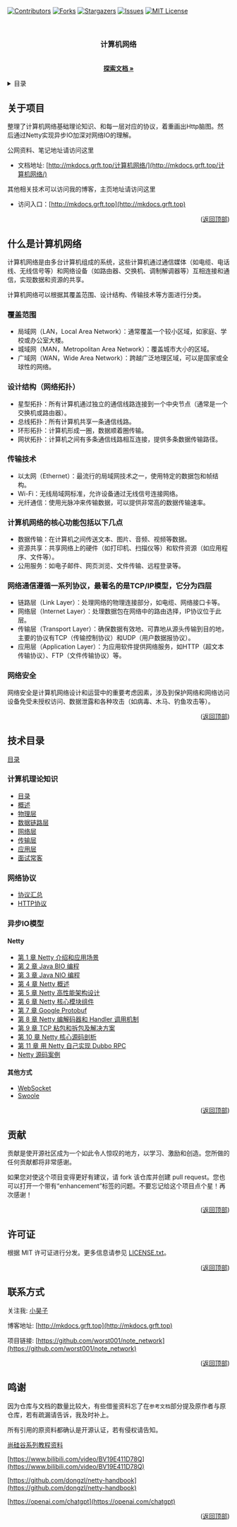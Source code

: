 <a name="readme-top"></a>
<!-- PROJECT SHIELDS -->

[![Contributors][contributors-shield]][contributors-url]
[![Forks][forks-shield]][forks-url]
[![Stargazers][stars-shield]][stars-url]
[![Issues][issues-shield]][issues-url]
[![MIT License][license-shield]][license-url]
<!-- [![LinkedIn][linkedin-shield]][linkedin-url] -->

<!-- PROJECT LOGO -->

<!-- 项目LOGO -->
<br />
<div align="center">
  <!-- <a href="http://mkdocs.grft.top"> -->
  <!--   <img src="https://xiyou-oss.oss-cn-shanghai.aliyuncs.com/mkdocs/logo.png" alt="Logo" width="480" height="270"> -->
  <!-- </a> -->

  <h3 align="center">计算机网络</h3>

  <p align="center">
    <br />
    <a href="http://mkdocs.grft.top/计算机网络/"><strong>探索文档 »</strong></a>
    <br />
  </p>
</div>

<!-- 目录 -->
<details>
  <summary>目录</summary>
  <ol>
    <li><a href="#关于项目">关于项目</a></li>
    <li><a href="#什么是计算机网络">什么是计算机网络</a></li>
    <li><a href="#技术目录">技术目录</a></li>
    <li><a href="#贡献">贡献</a></li>
    <li><a href="#许可证">许可证</a></li>
    <li><a href="#联系方式">联系方式</a></li>
    <li><a href="#鸣谢">鸣谢</a></li>
  </ol>
</details>

## 关于项目

整理了计算机网络基础理论知识、和每一层对应的协议，着重画出Http脑图。然后通过Netty实现异步IO加深对网络IO的理解。

公网资料、笔记地址请访问这里

- 文档地址: [http://mkdocs.grft.top/计算机网络/](http://mkdocs.grft.top/计算机网络/)

其他相关技术可以访问我的博客，主页地址请访问这里

- 访问入口：[http://mkdocs.grft.top](http://mkdocs.grft.top)

<p align="right">(<a href="#readme-top">返回顶部</a>)</p>

## 什么是计算机网络
计算机网络是由多台计算机组成的系统，这些计算机通过通信媒体（如电缆、电话线、无线信号等）和网络设备（如路由器、交换机、调制解调器等）互相连接和通信，实现数据和资源的共享。

计算机网络可以根据其覆盖范围、设计结构、传输技术等方面进行分类。

### 覆盖范围
+ 局域网（LAN，Local Area Network）：通常覆盖一个较小区域，如家庭、学校或办公室大楼。
+ 城域网（MAN，Metropolitan Area Network）：覆盖城市大小的区域。
+ 广域网（WAN，Wide Area Network）：跨越广泛地理区域，可以是国家或全球性的网络。

### 设计结构（网络拓扑）
+ 星型拓扑：所有计算机通过独立的通信线路连接到一个中央节点（通常是一个交换机或路由器）。
+ 总线拓扑：所有计算机共享一条通信线路。
+ 环形拓扑：计算机形成一圈，数据顺着圈传输。
+ 网状拓扑：计算机之间有多条通信线路相互连接，提供多条数据传输路径。

### 传输技术
+ 以太网（Ethernet）：最流行的局域网技术之一，使用特定的数据包和帧结构。
+ Wi-Fi：无线局域网标准，允许设备通过无线信号连接网络。
+ 光纤通信：使用光脉冲来传输数据，可以提供非常高的数据传输速率。

### 计算机网络的核心功能包括以下几点
+ 数据传输：在计算机之间传送文本、图片、音频、视频等数据。
+ 资源共享：共享网络上的硬件（如打印机、扫描仪等）和软件资源（如应用程序、文件等）。
+ 公用服务：如电子邮件、网页浏览、文件传输、远程登录等。

### 网络通信遵循一系列协议，最著名的是TCP/IP模型，它分为四层
+ 链路层（Link Layer）：处理网络的物理连接部分，如电缆、网络接口卡等。
+ 网络层（Internet Layer）：处理数据包在网络中的路由选择，IP协议位于此层。
+ 传输层（Transport Layer）：确保数据有效地、可靠地从源头传输到目的地，主要的协议有TCP（传输控制协议）和UDP（用户数据报协议）。
+ 应用层（Application Layer）：为应用软件提供网络服务，如HTTP（超文本传输协议）、FTP（文件传输协议）等。

### 网络安全
网络安全是计算机网络设计和运营中的重要考虑因素，涉及到保护网络和网络访问设备免受未授权访问、数据泄露和各种攻击（如病毒、木马、钓鱼攻击等）。


<p align="right">(<a href="#readme-top">返回顶部</a>)</p>

## 技术目录

[目录](index.md)

### 计算机理论知识

+ [目录](https://www.yuque.com/hanwenhao-bs03y/ygt7az/rgziz584rvlgkfkn?singleDoc#%20《计算机网络》)
+ [概述](https://www.yuque.com/hanwenhao-bs03y/ygt7az/hngff4ecr4hg96gs?singleDoc#%20《01-概述》)
+ [物理层](https://www.yuque.com/hanwenhao-bs03y/ygt7az/yihte6g7zf4rr11a?singleDoc#%20《02-物理层》)
+ [数据链路层](https://www.yuque.com/hanwenhao-bs03y/ygt7az/ggmphycqdeehgv0h?singleDoc#%20《03-数据链路层》)
+ [网络层](https://www.yuque.com/hanwenhao-bs03y/ygt7az/ursmgfnafp0nhwqv?singleDoc#%20《04-网络层》)
+ [传输层](https://www.yuque.com/hanwenhao-bs03y/ygt7az/hrtzu51vbezyocg8?singleDoc#%20《05-传输层》)
+ [应用层](https://www.yuque.com/hanwenhao-bs03y/ygt7az/ug3dxqest0wq44mx?singleDoc#%20《06-应用层》)
+ [面试常客](https://www.yuque.com/hanwenhao-bs03y/ygt7az/rpzy09hi8w6th5c9?singleDoc#%20《07-面试常客》)


### 网络协议

+ [协议汇总](https://www.yuque.com/hanwenhao-bs03y/ygt7az/ppg9yiddr02875eo?singleDoc#%20《网络协议汇总》)
+ [HTTP协议](https://www.yuque.com/hanwenhao-bs03y/ygt7az/vyg2vx1dhrlggn8y?singleDoc#%20《HTTP%20协议》)


### 异步IO模型

#### Netty

+ [第 1 章 Netty 介绍和应用场景](NIO/netty/netty_chapter/_content/chapter01.md)
+ [第 2 章 Java BIO 编程](NIO/netty/netty_chapter/_content/chapter02.md)
+ [第 3 章 Java NIO 编程](NIO/netty/netty_chapter/_content/chapter03.md)
+ [第 4 章 Netty 概述](NIO/netty/netty_chapter/_content/chapter04.md)
+ [第 5 章 Netty 高性能架构设计](NIO/netty/netty_chapter/_content/chapter05.md)
+ [第 6 章 Netty 核心模块组件](NIO/netty/netty_chapter/_content/chapter06.md)
+ [第 7 章 Google Protobuf](NIO/netty/netty_chapter/_content/chapter07.md)
+ [第 8 章 Netty 编解码器和 Handler 调用机制](NIO/netty/netty_chapter/_content/chapter08.md)
+ [第 9 章 TCP 粘包和拆包及解决方案](NIO/netty/netty_chapter/_content/chapter09.md)
+ [第 10 章 Netty 核心源码剖析](NIO/netty/netty_chapter/_content/chapter10.md)
+ [第 11 章 用 Netty 自己实现 Dubbo RPC](NIO/netty/netty_chapter/_content/chapter11.md)
+ [Netty 源码案例](https://github.com/dongzl/netty-handbook)

#### 其他方式

+ [WebSocket](https://developer.mozilla.org/zh-CN/docs/Web/API/WebSocket)
+ [Swoole](https://wiki.swoole.com/#/)

<p align="right">(<a href="#readme-top">返回顶部</a>)</p>

<!-- 贡献 -->

## 贡献

贡献是使开源社区成为一个如此令人惊叹的地方，以学习、激励和创造。您所做的任何贡献都将非常感谢。

如果您对使这个项目变得更好有建议，请 fork 该仓库并创建 pull request。您也可以打开一个带有“enhancement”标签的问题。不要忘记给这个项目点个星！再次感谢！

<p align="right">(<a href="#readme-top">返回顶部</a>)</p>


<!-- 许可证 -->
## 许可证

根据 MIT 许可证进行分发。更多信息请参见 [LICENSE.txt](LICENSE)。

<p align="right">(<a href="#readme-top">返回顶部</a>)</p>

<!-- 联系方式 -->
## 联系方式

关注我: [小昊子](https://github.com/worst001)

博客地址: [http://mkdocs.grft.top](http://mkdocs.grft.top)

项目链接: [https://github.com/worst001/note_network](https://github.com/worst001/note_network)

<p align="right">(<a href="#readme-top">返回顶部</a>)</p>

## 鸣谢

因为仓库与文档的数量比较大，有些借鉴资料忘了在`参考文档`部分提及原作者与原仓库，若有疏漏请告诉，我及时补上。

所有引用的原资料都确认是开源认证，若有侵权请告知。

[尚硅谷系列教程资料](http://www.atguigu.com/opensource.shtml)

[https://www.bilibili.com/video/BV19E411D78Q](https://www.bilibili.com/video/BV19E411D78Q)

[https://github.com/dongzl/netty-handbook](https://github.com/dongzl/netty-handbook)

[https://openai.com/chatgpt](https://openai.com/chatgpt)

<p align="right">(<a href="#readme-top">返回顶部</a>)</p>

<!-- links -->
[your-project-path]:shaojintian/Best_README_template
[contributors-shield]: https://img.shields.io/github/contributors/worst001/note_network.svg?style=flat-square
[contributors-url]: https://github.com/worst001/note_network/graphs/contributors
[forks-shield]: https://img.shields.io/github/forks/worst001/note_network.svg?style=flat-square
[forks-url]: https://github.com/worst001/note_network/network/members
[stars-shield]: https://img.shields.io/github/stars/worst001/note_network.svg?style=flat-square
[stars-url]: https://github.com/worst001/note_network/stargazers
[issues-shield]: https://img.shields.io/github/issues/worst001/note_network.svg?style=flat-square
[issues-url]: https://img.shields.io/github/issues/worst001/note_network.svg
[license-shield]: https://img.shields.io/github/license/worst001/note_network.svg?style=flat-square
[license-url]: https://github.com/worst001/note_network/blob/main/LICENSE.txt
<!-- [linkedin-shield]: https://img.shields.io/badge/-LinkedIn-black.svg?style=flat-square&logo=linkedin&colorB=555 -->
<!-- [linkedin-url]: https://linkedin.com/in/shaojintian -->
